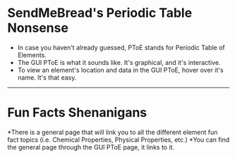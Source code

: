# SendMeBread's Periodic Table Nonsense

* In case you haven't already guessed, PToE stands for Periodic Table of Elements.
* The GUI PToE is what it sounds like. It's graphical, and it's interactive.
* To view an element's location and data in the GUI PToE, hover over it's name. It's that easy.

---

# Fun Facts Shenanigans

*There is a general page that will link you to all the different element fun fact topics (i.e. Chemical Properties, Physical Properties, etc.)
*You can find the general page through the GUI PToE page, it links to it.
